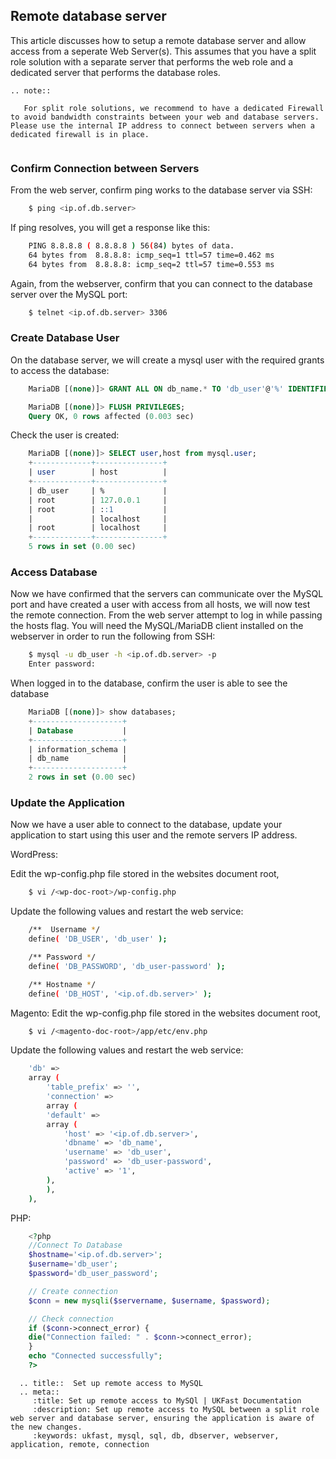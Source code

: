 ## Remote database server
This article discusses how to setup a remote database server and allow access from a seperate Web Server(s). This assumes that you have a split role solution with a separate server that performs the web role and a dedicated server that performs the database roles. 

```eval_rst
.. note::

   For split role solutions, we recommend to have a dedicated Firewall to avoid bandwidth constraints between your web and database servers. Please use the internal IP address to connect between servers when a dedicated firewall is in place.
   
```

### Confirm Connection between Servers

From the web server, confirm ping works to the database server via SSH:

```bash
    $ ping <ip.of.db.server>
```
If ping resolves, you will get a response like this:

```bash
    PING 8.8.8.8 ( 8.8.8.8 ) 56(84) bytes of data.
    64 bytes from  8.8.8.8: icmp_seq=1 ttl=57 time=0.462 ms
    64 bytes from  8.8.8.8: icmp_seq=2 ttl=57 time=0.553 ms
```

Again, from the webserver, confirm that you can connect to the database server over the MySQL port:

```bash
    $ telnet <ip.of.db.server> 3306
```

### Create Database User

On the database server, we will create a mysql user with the required grants to access the database:

```sql
    MariaDB [(none)]> GRANT ALL ON db_name.* TO 'db_user'@'%' IDENTIFIED BY 'db_user-password';
```

```sql
    MariaDB [(none)]> FLUSH PRIVILEGES;
    Query OK, 0 rows affected (0.003 sec)
```

Check the user is created:

```sql
    MariaDB [(none)]> SELECT user,host from mysql.user;
    +-------------+---------------+
    | user        | host          |
    +-------------+---------------+
    | db_user     | %             |
    | root        | 127.0.0.1     |
    | root        | ::1           |
    |             | localhost     |
    | root        | localhost     |
    +-------------+---------------+
    5 rows in set (0.00 sec)
```

### Access Database 

Now we have confirmed that the servers can communicate over the MySQL port and have created a user with access from all hosts, we will now test the remote connection. From the web server attempt to log in while passing the hosts flag. You will need the MySQL/MariaDB client installed on the webserver in order to run the following from SSH:

```bash
    $ mysql -u db_user -h <ip.of.db.server> -p
    Enter password:
```

When logged in to the database, confirm the user is able to see the database

```sql
    MariaDB [(none)]> show databases;
    +--------------------+
    | Database           |
    +--------------------+
    | information_schema |
    | db_name            |
    +--------------------+
    2 rows in set (0.00 sec)
```

### Update the Application

Now we have a user able to connect to the database, update your application to start using this user and the remote servers IP address.

WordPress:

Edit the wp-config.php file stored in the websites document root,

```bash
    $ vi /<wp-doc-root>/wp-config.php
```

Update the following values and restart the web service:

```bash
    /**  Username */
    define( 'DB_USER', 'db_user' );

    /** Password */
    define( 'DB_PASSWORD', 'db_user-password' );

    /** Hostname */
    define( 'DB_HOST', '<ip.of.db.server>' );
```

Magento:
Edit the wp-config.php file stored in the websites document root,

```bash
    $ vi /<magento-doc-root>/app/etc/env.php
```

Update the following values and restart the web service:

```bash
    'db' =>
    array (
        'table_prefix' => '',
        'connection' =>
        array (
        'default' =>
        array (
            'host' => '<ip.of.db.server>',
            'dbname' => 'db_name',
            'username' => 'db_user',
            'password' => 'db_user-password',
            'active' => '1',
        ),
        ),
    ),
```

PHP: 

```php
    <?php
    //Connect To Database
    $hostname='<ip.of.db.server>';
    $username='db_user';
    $password='db_user_password';

    // Create connection
    $conn = new mysqli($servername, $username, $password);

    // Check connection
    if ($conn->connect_error) {
    die("Connection failed: " . $conn->connect_error);
    }
    echo "Connected successfully";
    ?>
```

```eval_rst
  .. title::  Set up remote access to MySQL
  .. meta::
     :title: Set up remote access to MySQl | UKFast Documentation
     :description: Set up remote access to MySQL between a split role web server and database server, ensuring the application is aware of the new changes.
     :keywords: ukfast, mysql, sql, db, dbserver, webserver, application, remote, connection
```
